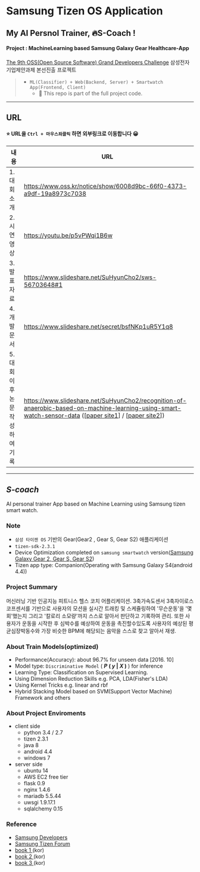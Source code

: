 # Samsung Tizen OS Application
## My AI Persnol Trainer, 🔥S-Coach !
#### Project : MachineLearning based Samsung Galaxy Gear Healthcare-App
[The 9th OSS(Open Source Software) Grand Developers Challenge](https://www.oss.kr/notice/show/6008d9bc-66f0-4373-a9df-19a8973c7038) 삼성전자 기업제안과제 본선진출 프로젝트

> * `ML(Classifier) + Web(Backend, Server) + Smartwatch App(Frontend, Client)` 
>   * :rocket: This repo is part of the full project code.

***

## URL
#### ⭐ URL을 `Ctrl + 마우스좌클릭` 하면 외부링크로 이동합니다 😀
| 내용 | URL |
| --- | --- |
| 1. 대회소개 | https://www.oss.kr/notice/show/6008d9bc-66f0-4373-a9df-19a8973c7038 |
| 2. 시연영상 | https://youtu.be/p5vPWqi1B6w |
| 3. 발표자료 | https://www.slideshare.net/SuHyunCho2/sws-56703648#1 |
| 4. 개발문서 | https://www.slideshare.net/secret/bsfNKp1uR5Y1q8 |
| 5. 대회 이후 논문작성하여 기록 | https://www.slideshare.net/SuHyunCho2/recognition-of-anaerobic-based-on-machine-learning-using-smart-watch-sensor-data ([[paper site1](https://www.semanticscholar.org/paper/Recognition-of-Anaerobic-based-on-Machine-Learning-Cho-Lee/b09e29cb5e33519be01e7fa9fe4d486903b73721)] / [[paper site2](https://www.researchgate.net/publication/312408156_Recognition_of_Anaerobic_based_on_Machine_Learning_using_Smart_Watch_Sensor_Data)]) |

*** 

## __*S-coach*__ 
AI personal trainer App based on Machine Learning using Samsung tizen smart watch.

### Note
* `삼성 타이젠 OS` 기반의 Gear(Gear2 , Gear S, Gear S2)  애플리케이션
* `tizen-sdk-2.3.1`
* Device Optimization completed on `samsung smartwatch` version([Samsung Galaxy Gear 2, Gear S, Gear S2](https://developer.samsung.com/galaxy-watch))
* Tizen app type: Companion(Operating with Samsung Galaxy S4(android 4.4))

### Project Summary
머신러닝 기반 인공지능 피트니스 헬스 코치 어플리케이션.
3축가속도센서 3축자이로스코프센서를 기반으로 사용자의 모션을 실시간 트래킹 및 스케쥴링하여 '무슨운동'을 '몇회'했는지 그리고 '칼로리 소모량'까지 스스로 알아서 판단하고 기록하여 관리.
또한 사용자가 운동을 시작한 후 심박수를 예상하여 운동을 촉진할수있도록 사용자의 예상된 평균심장박동수와 가장 비슷한 BPM에 해당되는 음악을 스스로 찾고 알아서 재생.

### About Train Models(__optimized__)
* Performance(Accuracy): about 96.7% for unseen data [2016. 10] 
* Model type: `Discriminative Model` ( **_P_** **( _y_ | _X_ )** ) for inference
* Learning Type: Classification on Supervised Learning.
* Using Dimension Reduction Skills e.g. PCA, LDA(Fisher's LDA)
* Using Kernel Tricks e.g. linear and rbf
* Hybrid Stacking Model based on SVM(Support Vector Machine) Framework and others 

### About Project Enviroments
* client side
  * python 3.4 / 2.7
  * tizen 2.3.1
  * java 8
  * android 4.4
  * windows 7
* server side
  * ubuntu 14
  * AWS EC2 free tier
  * flask 0.9
  * nginx 1.4.6
  * mariadb 5.5.44
  * uwsgi 1.9.17.1
  * sqlalchemy 0.15

### Reference
* [Samsung Developers](https://developer.samsung.com/forum/android/samsung-sdk?boardName=SDK&searchSubIdAll=&searchSubId=&searchType=ALL&listLines=40&searchText=tizen)
* [Samsung Tizen Forum](https://www.samsungtizenforum.com/)
* [book 1 ](http://www.hanbit.co.kr/store/books/look.php?p_code=E6459056874)(kor)
* [book 2 ](http://book.interpark.com/product/BookDisplay.do?_method=detail&sc.saNo=001&sc.prdNo=216774259&gclid=Cj0KCQiAurjgBRCqARIsAD09sg9bcVJnPhp9QvONk9QuGJJkgvZu5jHmehbMiu0mpuM1Kui5vAN8-kcaArDxEALw_wcB&product2017=true)(kor)
* [book 3 ](http://www.yes24.com/24/goods/16022321)(kor)
